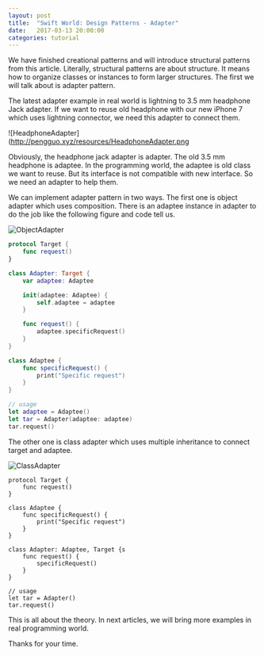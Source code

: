 ```yaml
---
layout: post
title:  "Swift World: Design Patterns - Adapter"
date:   2017-03-13 20:00:00
categories: tutorial
---
```


We have finished creational patterns and will introduce structural patterns from this article.  Literally, structural patterns are about structure. It means how to organize classes or instances to form larger structures. The first we will talk about is adapter pattern.

The latest adapter example in real world is lightning to 3.5 mm headphone Jack adapter. If we want to reuse old headphone with our new iPhone 7 which uses lightning connector, we need this adapter to connect them.

![HeadphoneAdapter](http://pengguo.xyz/resources/HeadphoneAdapter.png

Obviously, the headphone jack adapter is adapter. The old 3.5 mm headphone is adaptee. In the programming world, the adaptee is old class we want to reuse. But its interface is not compatible with new interface. So we need an adapter to help them.

We can implement adapter pattern in two ways. The first one is object adapter which uses composition. There is an adaptee instance in adapter to do the job like the following figure and code tell us.

![ObjectAdapter](http://pengguo.xyz/resources/ObjectAdapter.png)

```swift
protocol Target {
    func request()
}

class Adapter: Target {
    var adaptee: Adaptee

    init(adaptee: Adaptee) {
        self.adaptee = adaptee
    }

    func request() {
        adaptee.specificRequest()
    }
}

class Adaptee {
    func specificRequest() {
        print("Specific request")
    }
}

// usage
let adaptee = Adaptee()
let tar = Adapter(adaptee: adaptee)
tar.request()
```

The other one is class adapter which uses multiple inheritance to connect target and adaptee.

![ClassAdapter](http://pengguo.xyz/resources/ClassAdapter.png)

```
protocol Target {
    func request()
}

class Adaptee {
    func specificRequest() {
        print("Specific request")
    }
}

class Adapter: Adaptee, Target {s
    func request() {
        specificRequest()
    }
}

// usage
let tar = Adapter()
tar.request()
```

This is all about the theory. In next articles,   we will bring more examples in real programming world.

Thanks for your time.
